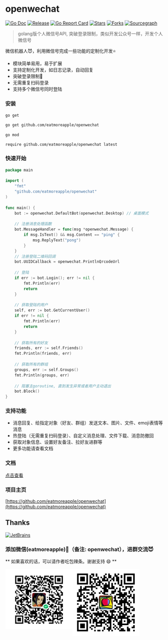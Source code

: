 # openwechat

[![Go Doc](https://pkg.go.dev/badge/github.com/eatMoreApple/openwechat)](https://godoc.org/github.com/eatMoreApple/openwechat)
[![Release](https://img.shields.io/github/v/release/eatmoreapple/openwechat.svg?style=flat-square)](https://github.com/eatmoreapple/openwechat/releases)
[![Go Report Card](https://goreportcard.com/badge/github.com/eatmoreapple/openwechat)](https://goreportcard.com/badge/github.com/eatmoreapple/openwechat)
[![Stars](https://img.shields.io/github/stars/eatmoreapple/openwechat.svg?style=flat-square)](https://img.shields.io/github/stars/eatmoreapple/openwechat.svg?style=flat-square)
[![Forks](https://img.shields.io/github/forks/eatmoreapple/openwechat.svg?style=flat-square)](https://img.shields.io/github/forks/eatmoreapple/openwechat.svg?style=flat-square)
[![Sourcegraph](https://sourcegraph.com/github.com/eatmoreapple/openwechat/-/badge.svg)](https://sourcegraph.com/github.com/eatmoreapple/openwechat?badge)

> golang版个人微信号API, 突破登录限制，类似开发公众号一样，开发个人微信号



微信机器人:smiling_imp:，利用微信号完成一些功能的定制化开发⭐

* 模块简单易用，易于扩展
* 支持定制化开发，如日志记录，自动回复
* 突破登录限制&#x1F4E3;
* 无需重复扫码登录
* 支持多个微信号同时登陆

### 安装

`go get`

```shell
go get github.com/eatmoreapple/openwechat
```

`go mod`

```shell
require github.com/eatmoreapple/openwechat latest
```

### 快速开始

```go
package main

import (
	"fmt"
	"github.com/eatmoreapple/openwechat"
)

func main() {
	bot := openwechat.DefaultBot(openwechat.Desktop) // 桌面模式

	// 注册消息处理函数
	bot.MessageHandler = func(msg *openwechat.Message) {
		if msg.IsText() && msg.Content == "ping" {
			msg.ReplyText("pong")
		}
	}
	// 注册登陆二维码回调
	bot.UUIDCallback = openwechat.PrintlnQrcodeUrl

	// 登陆
	if err := bot.Login(); err != nil {
		fmt.Println(err)
		return
	}

	// 获取登陆的用户
	self, err := bot.GetCurrentUser()
	if err != nil {
		fmt.Println(err)
		return
	}

	// 获取所有的好友
	friends, err := self.Friends()
	fmt.Println(friends, err)

	// 获取所有的群组
	groups, err := self.Groups()
	fmt.Println(groups, err)

	// 阻塞主goroutine, 直到发生异常或者用户主动退出
	bot.Block()
}
```

### 支持功能

* 消息回复、给指定对象（好友、群组）发送文本、图片、文件、emoji表情等消息
* 热登陆（无需重复扫码登录）、自定义消息处理、文件下载、消息防撤回
* 获取对象信息、设置好友备注、拉好友进群等
* 更多功能请查看文档

### 文档

[点击查看](https://openwechat.readthedocs.io/zh/latest/)

### 项目主页

[https://github.com/eatmoreapple/openwechat](https://github.com/eatmoreapple/openwechat)

## Thanks

<a href="https://www.jetbrains.com/?from=openwechat"><img src="https://account.jetbrains.com/static/images/jetbrains-logo-inv.svg" height="200" alt="JetBrains"/></a>

### 添加微信(eatmoreapple):apple:（备注: openwechat），进群交流:smiling_imp:

** 如果喜欢的话，可以请作者吃包辣条。谢谢支持 :smile: **

<img width="210px"  src="https://github.com/eatmoreapple/eatmoreapple/blob/main/img/wechat_pay.jpg" align="left">

<img width="210px"  src="https://raw.githubusercontent.com/eatmoreapple/eatMoreApple/main/img/wechat.jpg" align="left">





























